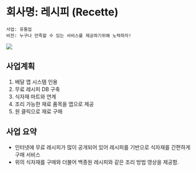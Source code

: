 # 회사명: 레시피 (Recette)

```
사업: 유통업
비전: 누구나 만족할 수 있는 서비스를 제공하기위해 노력하자!
```

<img src="https://user-images.githubusercontent.com/48713654/63309941-8b571800-c333-11e9-8c22-4889547d4562.png">

## 사업계획
  1. 배달 앱 시스템 인용
  2. 무료 레시피 DB 구축
  3. 식자재 마트와 연계
  4. 조리 가능한 재료 품목을 앱으로 제공
  5. 원 클릭으로 재료 구매

## 사업 요약
  * 인터넷에 무료 레시피가 많이 공개되어 있어 레시피를 기반으로 식자재를 간편하게 구매 서비스
  * 위의 식자재를 구매와 더불어 백종원 레시피와 같은 조리 방법 영상을 제공함.
